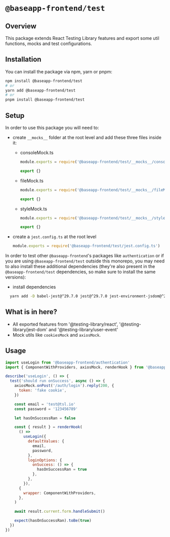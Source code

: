 # **`@baseapp-frontend/test`**

## **Overview**

This package extends React Testing Library features and export some util functions, mocks and test configurations.

## **Installation**

You can install the package via npm, yarn or pnpm:

```bash
npm install @baseapp-frontend/test
# or
yarn add @baseapp-frontend/test
# or
pnpm install @baseapp-frontend/test
```

## **Setup**

In order to use this package you will need to:

- create `__mocks__` folder at the root level and add these three files inside it:

  - consoleMock.ts

    ```ts
    module.exports = require('@baseapp-frontend/test/__mocks__/consoleMock.ts')

    export {}
    ```

  - fileMock.ts

    ```ts
    module.exports = require('@baseapp-frontend/test/__mocks__/fileMock.ts')

    export {}
    ```

  - styleMock.ts

    ```ts
    module.exports = require('@baseapp-frontend/test/__mocks__/styleMock.ts')

    export {}
    ```

- create a `jest.config.ts` at the root level
  ```ts
  module.exports = require('@baseapp-frontend/test/jest.config.ts')
  ```

In order to test other `@baseapp-frontend`'s packages like `authentication` or if you are using `@baseapp-frontend/test` outside this monorepo, you may need to also install these additional dependencies (they're also present in the `@baseapp-frontend/test` dependencies, so make sure to install the same versions):

- install dependencies

```bash
  yarn add -D babel-jest@^29.7.0 jest@^29.7.0 jest-environment-jsdom@^29.7.0 ts-jest@^29.1.4 ts-node@^10.9.2 @types/jest@^29.5.12 @testing-library/jest-dom@^6.4.6 @testing-library/react@^16.0.0 @testing-library/user-event@^14.5.2
```

## **What is in here?**

- All exported features from '@testing-library/react', '@testing-library/jest-dom' and '@testing-library/user-event'
- Mock utils like `cookiesMock` and `axiosMock`.

## **Usage**

```jsx
import useLogin from '@baseapp-frontend/authentication'
import { ComponentWithProviders, axiosMock, renderHook } from '@baseapp-frontend/test'

describe('useLogin', () => {
  test('should run onSuccess', async () => {
    axiosMock.onPost('/auth/login').reply(200, {
      token: 'fake cookie',
    })

    const email = 'test@tsl.io'
    const password = '123456789'

    let hasOnSuccessRan = false

    const { result } = renderHook(
      () =>
        useLogin({
          defaultValues: {
            email,
            password,
          },
          loginOptions: {
            onSuccess: () => {
              hasOnSuccessRan = true
            },
          },
        }),
      {
        wrapper: ComponentWithProviders,
      },
    )

    await result.current.form.handleSubmit()

    expect(hasOnSuccessRan).toBe(true)
  })
})
```
